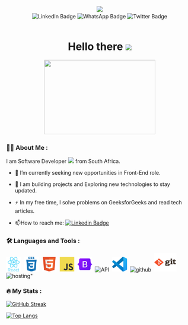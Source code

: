 <div id="header" align="center">
  <img src="https://media.giphy.com/media/WIQ0N0OUvei1OW1h9Z/giphy.gif" width="150"/>
</div>
<div id="badges" align="center">
  <img src="https://img.shields.io/badge/LinkedIn-blue?style=for-the-badge&logo=linkedin&logoColor=white" alt="LinkedIn Badge"/>
  <img src="https://img.shields.io/badge/WhatsApp-green?style=for-the-badge&logo=WhatsApp&logoColor=white" alt="WhatsApp Badge"/>
  <img src="https://img.shields.io/badge/Twitter-blue?style=for-the-badge&logo=twitter&logoColor=white" alt="Twitter Badge"/>
</div>
<div id="badges" align="center">
<img src="https://komarev.com/ghpvc/?username=Snenhlanhl&style=flat-square&color=blue" alt=""/>
</div>
<h1 id="badges" align="center">
  Hello there
  <img src="https://media.giphy.com/media/hvRJCLFzcasrR4ia7z/giphy.gif" width="30px"/>
</h1>
<div align="center">
  <img src="https://media.giphy.com/media/dWesBcTLavkZuG35MI/giphy.gif" width="300" height="200"/>
</div>

### :woman_technologist: About Me :
I am Software Developer <img src="https://media.giphy.com/media/WUlplcMpOCEmTGBtBW/giphy.gif" width="30"> from South Africa.

- :telescope: I’m currently seeking new opportunities in Front-End role.

- :seedling: I am building projects and Exploring new technologies to stay updated.

- :zap: In my free time, I solve problems on GeeksforGeeks and read tech articles.

- :mailbox:How to reach me: [![Linkedin Badge](https://img.shields.io/badge/-Snenhlanhla-blue?style=flat&logo=Linkedin&logoColor=white)](your-linkedin-url)

 ### :hammer_and_wrench: Languages and Tools : 
 <div>
  <img src="https://github.com/devicons/devicon/blob/master/icons/react/react-original-wordmark.svg" title="React" alt="React" width="40" height="40"/>&nbsp;
  <img src="https://github.com/devicons/devicon/blob/master/icons/css3/css3-plain-wordmark.svg"  title="CSS" alt="CSS" width="40" height="40"/>&nbsp;
  <img src="https://github.com/devicons/devicon/blob/master/icons/html5/html5-original.svg" title="HTML" alt="HTML" width="40" height="40"/>&nbsp;
  <img src="https://github.com/devicons/devicon/blob/master/icons/javascript/javascript-original.svg" title="JavaScript" alt="JavaScript" width="40" height="40"/>&nbsp;
  <img src="https://github.com/devicons/devicon/blob/master/icons/bootstrap/bootstrap-original.svg" title="boostrap" alt="bootstrap" width="40" height="40"/>&nbsp;
  <img src="https://brandmaster.ae/wp-content/uploads/2021/10/wraper_api-remove.png" title="API"  alt="API" width="40" height="40"/>&nbsp;
  <img src="https://github.com/devicons/devicon/blob/master/icons/vscode/vscode-original.svg" title="Vscode" alt="vscode" width="40" height="40"/>&nbsp;
  <img src="https://th.bing.com/th/id/OIP.Lzt6o2bxSVYxxSDRDlQoLwHaFK?w=172&h=180&c=7&r=0&o=5&pid=1.7" title="Github" alt="github" width="40" height="40"/>&nbsp;
  <img src="https://github.com/devicons/devicon/blob/master/icons/git/git-original-wordmark.svg" title="Git" **alt="Git" width="60" height="50"/>
   <img src="https://th.bing.com/th/id/OIP.U4ETn9-7tFiKN5XqGl8CpAHaHo?w=204&h=210&c=7&r=0&o=5&pid=1.7" title="Hosting" alt=hosting" width="40" height="40" />&nbsp;
</div>

### :fire: My Stats :

[![GitHub Streak](https://github-readme-streak-stats.herokuapp.com?user=Snenhlanhl&theme=dark)](https://git.io/streak-stats)

[![Top Langs](https://github-readme-stats.vercel.app/api/top-langs/?username=Snenhlanhl&layout=compact&theme=vision-friendly-dark)](https://github.com/anuraghazra/github-readme-stats)
